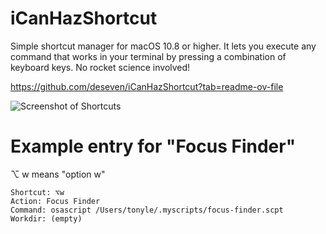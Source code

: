 # iCanHazShortcut

Simple shortcut manager for macOS 10.8 or higher. It lets you execute any command that works in your terminal by pressing a combination of keyboard keys. No rocket science involved!

https://github.com/deseven/iCanHazShortcut?tab=readme-ov-file

![Screenshot of Shortcuts](https://camo.githubusercontent.com/5ed8065dc4fd84784f4e6bf0aad5c46d9814454a39f96b98e0217657d05d5760/68747470733a2f2f64372e7774662f53636865736973446f646563616e6543756e61726465722e706e67)


# Example entry for "Focus Finder"
 ⌥ w means "option w"

```
Shortcut: ⌥w
Action: Focus Finder
Command: osascript /Users/tonyle/.myscripts/focus-finder.scpt
Workdir: (empty)
```
